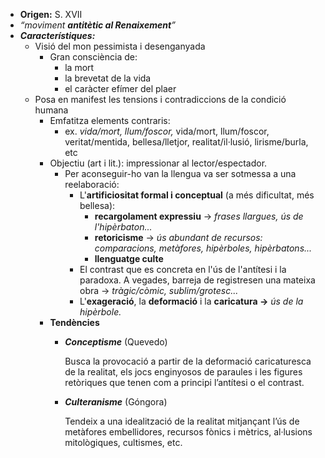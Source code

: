 -   **Origen:** S. XVII
-   _“moviment **antitètic al Renaixement**”_
-   _**Característiques:**_
    -   Visió del mon pessimista i desenganyada
        -   Gran consciència de:
            -   la mort
            -   la brevetat de la vida
            -   el caràcter efímer del plaer
    -   Posa en manifest les tensions i contradiccions de la condició humana
        -   Emfatitza elements contraris:
            -   ex. _vida/mort, llum/foscor,_ vida/mort, llum/foscor, veritat/mentida, bellesa/lletjor, realitat/il·lusió, lirisme/burla, etc
        -   Objectiu (art i lit.): impressionar al lector/espectador.
            -   Per aconseguir-ho van la llengua va ser sotmessa a una reelaboració:
                -   L'**artificiositat formal i conceptual** (a més dificultat, més bellesa):
                    -   **recargolament expressiu** → _frases llargues, ús de l'hipèrbaton..._
                    -   **retoricisme** → _ús abundant de recursos: comparacions, metàfores, hipèrboles, hipèrbatons..._
                    -   **llenguatge culte**
                -   El contrast que es concreta en l'ús de l'antítesi i la paradoxa. A vegades, barreja de registresen una mateixa obra → _tràgic/còmic, sublim/grotesc..._
                -   L'**exageració**, la **deformació** i la **caricatura →** _ús de la hipèrbole._
        -   **Tendències**
            -   _**Conceptisme**_ (Quevedo)
                
                Busca la provocació a partir de la deformació caricaturesca de la realitat, els jocs enginyosos de paraules i les figures retòriques que tenen com a principi l’antítesi o el contrast.
                
            -   _**Culteranisme**_ (Góngora)
                
                Tendeix a una idealització de la realitat mitjançant l’ús de metàfores embellidores, recursos fònics i mètrics, al·lusions mitològiques, cultismes, etc.